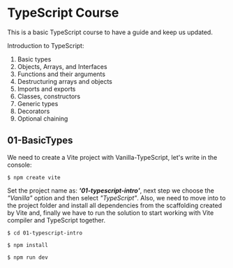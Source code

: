 # TypeScript Course
This is a basic TypeScript course to have a guide and keep us updated.

Introduction to TypeScript:

1. Basic types
2. Objects, Arrays, and Interfaces
3. Functions and their arguments
4. Destructuring arrays and objects
5. Imports and exports
6. Classes, constructors
7. Generic types
8. Decorators
9. Optional chaining

## 01-BasicTypes

We need to create a Vite project with Vanilla-TypeScript, let's write in the console:

```console
$ npm create vite
```

Set the project name as: _**'01-typescript-intro'**_, next step we choose the _"Vanilla"_ option and then select _"TypeScript"_. Also, we need to move into to the project folder and install all dependencies from the scaffolding created by Vite and, finally we have to run the solution to start working with Vite compiler and TypeScript together.


```console
$ cd 01-typescript-intro
```
```console
$ npm install
```
```console
$ npm run dev
```
